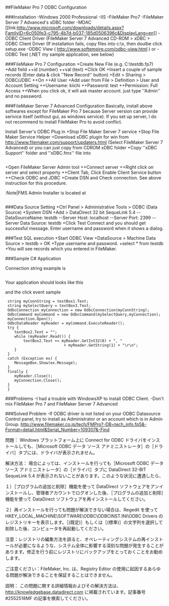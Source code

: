 
##FileMaker Pro 7 ODBC Configuration

###Installation
-Windows 2000 Professional
-IIS
-FileMaker Pro7
-FileMaker Server 7 Advanced's xDBC folder
-MDAC [[link:http://www.microsoft.com/downloads/details.aspx?FamilyID=6c050fe3-c795-4b7d-b037-185d0506396c&DisplayLang=en]]
-ODBC Client Driver (FileMaker Server 7 Advanced CD-ROM > xDBC > ODBC Client Driver (If installation fails, copy files into c:\x, then doulbe click setup.exe
-ODBC View ( http://www.softempire.com/odbc-view.html )
or
-ODBC Test (.NET my sample application, see below)

###FileMaker Pro 7 Configuration
+Create New File (e.g. C:\testdb.fp7)
+Add field
++id (number)
++val (text)
+Click OK
+Insert a couple of sample records (Enter data & click ''New Record'' button)
+Edit > Sharing > ODBC/JDBC
++On
++All User
+Add user from File > Definition > User and Account Setting
++Username: kiichi
++Password: test
++Permission: Full Access
++When you click ok, it will ask master account. just type ''Admin'' and no password.



###FileMaker Server 7 Advanced Configuration
Basically, install above softwares except for FileMaker Pro 7 
because Server version can provide serivice itself (without gui, as windows 
service). If you set up server, I do not recommend to install FileMaker Pro
to avoid conflict.

Install Server's ODBC Plug in
+Stop File Maker Server 7 service
+Stop File Maker Service Helper
+Download xDBC plugin for win from
http://www.filemaker.com/support/updaters.html 
(Select FileMaker Server 7 Advanced)
or you can just copy from CDROM xDBC folder
+Copy ''xDBC Support'' folder and ''xDBC.fmx'' file into 
```filemaker
 ```
+Open FileMaker Server Admin tool
++Connect server
++Right click on server and select property
++Client Tab, Click Enable Client Service button
++Check ODBC and JDBC
+Create DSN and Check connection. See above instruction for this procedure.

:Note|FMS Admin Installer is located at
```filemaker
 ```
###Data Source Setting
+Ctrl Panel > Administrative Tools > ODBC (Data Source)
+System DSN
+Add > DataDirect 32 bit SequeLink 5.4
--DataSourceName: testdb
--Server Host: localhost
--Server Port: 2399
--Server Data Source: testdb
+Click Test Connect and you should get successful message. Enter username and password when it shows a dialog.

###Test SQL execution
+Start ODBC View
+DataSource > Machine Data Source > testdb > OK
+Type username and password.
+select * from testdb
+You will see records which you entered in FileMaker.

###Sample C# Application


Connection string example is
```filemaker
 ```
Your application should looks like this

and the click event sample
```filemaker
 string myConnString = textBox1.Text;
 string mySelectQuery = textBox3.Text;
 OdbcConnection myConnection = new OdbcConnection(myConnString);
 OdbcCommand myCommand = new OdbcCommand(mySelectQuery,myConnection);
 myConnection.Open();
 OdbcDataReader myReader = myCommand.ExecuteReader();
 try {
 	textBox2.Text = "";
 	while (myReader.Read()) {
 		textBox2.Text += myReader.GetInt32(0) + ", " 
                          + myReader.GetString(1) + "\r\n";
 	}
 }
 catch (Exception ex) {
 	MessageBox.Show(ex.Message);
 }
 finally {
 	myReader.Close();
 	myConnection.Close();
 }
 }
 ```

###Problems
-I had a trouble with WindowsXP to install ODBC Client.
-Don't mix FileMaker Pro 7 and FileMaker Server 7 Advanced


###Solved Problem 
-If ODBC driver is not listed on your ODBC Datasource Control panel, 
try to install as Administrator or an account which is in Admin Group.
http://www.filemaker.co.jp/tech/FMPro?-DB=tech_info.fp5&-Format=detail.html&Serial_Number=109307&-Find


&#21839;&#38988;&#65306;
Windows &#12503;&#12521;&#12483;&#12488;&#12501;&#12457;&#12540;&#12512;&#19978;&#12395; Connect for ODBC &#12489;&#12521;&#12452;&#12496;&#12434;&#12452;&#12531;&#12473;&#12488;&#12540;&#12523;&#12375;&#12390;&#12418;&#12289;&#65339;Microsoft ODBC &#12487;&#12540;&#12479; &#12477;&#12540;&#12473; &#12450;&#12489;&#12511;&#12491;&#12473;&#12488;&#12524;&#12540;&#12479;&#65341;&#12398;&#65339;&#12489;&#12521;&#12452;&#12496;&#65341;&#12479;&#12502;&#12395;&#12399;&#12289;&#12489;&#12521;&#12452;&#12496;&#12364;&#34920;&#31034;&#12373;&#12428;&#12414;&#12379;&#12435;&#12290;

&#35299;&#27770;&#26041;&#27861;&#65306;
&#22580;&#21512;&#12395;&#12424;&#12387;&#12390;&#12399;&#12289;&#12452;&#12531;&#12473;&#12488;&#12540;&#12523;&#12434;&#34892;&#12387;&#12390;&#12418;&#65339;Microsoft ODBC &#12487;&#12540;&#12479; &#12477;&#12540;&#12473; &#12450;&#12489;&#12511;&#12491;&#12473;&#12488;&#12524;&#12540;&#12479;&#65341;&#12398;&#65339;&#12489;&#12521;&#12452;&#12496;&#65341;&#12479;&#12502;&#12395; DataDirect 32-BIT SequeLink 5.4 &#12364;&#34920;&#31034;&#12373;&#12428;&#12394;&#12356;&#12371;&#12392;&#12364;&#12354;&#12426;&#12414;&#12377;&#12290;&#12371;&#12398;&#12424;&#12358;&#12394;&#29366;&#27841;&#12395;&#36973;&#36935;&#12375;&#12383;&#12425;&#12289;

&#65297;&#65289;&#65339;&#12503;&#12525;&#12464;&#12521;&#12512;&#12398;&#36861;&#21152;&#12392;&#21066;&#38500;&#65341;&#27231;&#33021;&#12434;&#20351;&#12387;&#12390; DataDirect &#12477;&#12501;&#12488;&#12454;&#12455;&#12450;&#12434;&#12450;&#12531;&#12452;&#12531;&#12473;&#12488;&#12540;&#12523;&#12375;&#12289;&#31649;&#29702;&#32773;&#12450;&#12459;&#12454;&#12531;&#12488;&#12391;&#12525;&#12464;&#12458;&#12531;&#12375;&#12383;&#24460;&#12289;&#65339;&#12503;&#12525;&#12464;&#12521;&#12512;&#12398;&#36861;&#21152;&#12392;&#21066;&#38500;&#65341;&#27231;&#33021;&#12434;&#20351;&#12387;&#12390; DataDirect &#12477;&#12501;&#12488;&#12454;&#12455;&#12450;&#12434;&#20877;&#12452;&#12531;&#12473;&#12488;&#12540;&#12523;&#12375;&#12390;&#12367;&#12384;&#12373;&#12356;&#12290;

&#65298;&#65289;&#20877;&#12452;&#12531;&#12473;&#12488;&#12540;&#12523;&#12434;&#34892;&#12387;&#12390;&#12418;&#21839;&#38988;&#12364;&#35299;&#27770;&#12391;&#12365;&#12394;&#12356;&#22580;&#21512;&#12399;&#12289;Regedit &#12434;&#20351;&#12387;&#12390; HKEY_LOCAL_MACHINE\SOFTWARE\ODBC\ODBCINST.INI\ODBC Drivers
&#12398;&#12524;&#12472;&#12473;&#12488;&#12522;&#12461;&#12540;&#12434;&#34920;&#31034;&#12375;&#12414;&#12377;&#12290;&#65339;(&#26082;&#23450;)&#65341;&#12418;&#12375;&#12367;&#12399;&#65339;(&#27161;&#28310;)&#65341;&#12398;&#25991;&#23383;&#21015;&#12434;&#36984;&#25246;&#12375;&#12390;&#21066;&#38500;&#12375;&#12383;&#24460;&#12289;&#12467;&#12531;&#12500;&#12517;&#12540;&#12479;&#12434;&#20877;&#36215;&#21205;&#12375;&#12390;&#12367;&#12384;&#12373;&#12356;&#12290;

&#27880;&#24847;&#65306;&#12524;&#12472;&#12473;&#12488;&#12522;&#12398;&#32232;&#38598;&#26041;&#27861;&#12434;&#35492;&#12427;&#12392;&#12289;&#12458;&#12506;&#12524;&#12540;&#12486;&#12451;&#12531;&#12464;&#12471;&#12473;&#12486;&#12512;&#12398;&#20877;&#12452;&#12531;&#12473;&#12488;&#12540;&#12523;&#12364;&#24517;&#35201;&#12395;&#12394;&#12427;&#12424;&#12358;&#12394;&#12289;&#12471;&#12473;&#12486;&#12512;&#20840;&#20307;&#12395;&#24433;&#38911;&#12377;&#12427;&#28145;&#21051;&#12394;&#21839;&#38988;&#12364;&#30330;&#29983;&#12377;&#12427;&#12371;&#12392;&#12364;&#12354;&#12426;&#12414;&#12377;&#12290;&#20462;&#27491;&#12434;&#34892;&#12358;&#21069;&#12395;&#12524;&#12472;&#12473;&#12488;&#12522;&#12395;&#12496;&#12483;&#12463;&#12450;&#12483;&#12503;&#12434;&#12392;&#12387;&#12390;&#12362;&#12367;&#12371;&#12392;&#12434;&#12362;&#21223;&#12417;&#12375;&#12414;&#12377;&#12290;

&#12372;&#27880;&#24847;&#12367;&#12384;&#12373;&#12356;&#65306;FileMaker, Inc. &#12399;&#12289;Registry Editor &#12398;&#20351;&#29992;&#12395;&#36215;&#22240;&#12377;&#12427;&#12354;&#12425;&#12422;&#12427;&#21839;&#38988;&#12364;&#35299;&#27770;&#12391;&#12365;&#12427;&#12371;&#12392;&#12434;&#20445;&#35388;&#12377;&#12427;&#12371;&#12392;&#12399;&#12391;&#12365;&#12414;&#12379;&#12435;&#12290;


&#35500;&#26126;&#65306;
&#12371;&#12398;&#21839;&#38988;&#12395;&#38306;&#12377;&#12427;&#35443;&#32048;&#24773;&#22577;&#12362;&#12424;&#12403;&#12381;&#12398;&#35299;&#27770;&#26041;&#27861;&#12399;&#12289;http://knowledgebase.datadirect.com &#12395;&#25522;&#36617;&#12373;&#12428;&#12390;&#12356;&#12414;&#12377;&#12290;&#35352;&#20107;&#30058;&#21495; #2552518MF &#12398;&#35352;&#20107;&#12434;&#26908;&#32034;&#12375;&#12390;&#12367;&#12384;&#12373;&#12356;&#12290;




